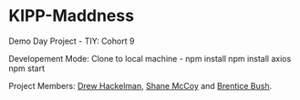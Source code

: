 # KIPP-Maddness
Demo Day Project - TIY: Cohort 9

Developement Mode: Clone to local machine - 
npm install
npm install axios
npm start

Project Members: [Drew Hackelman](https://github.com/dhackelman), [Shane McCoy](https://github.com/scmccoy) and [Brentice Bush](https://github.com/brentice). 
